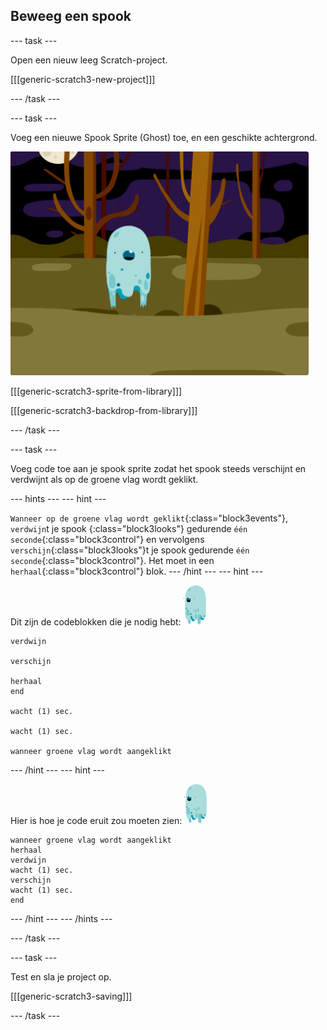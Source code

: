 ## Beweeg een spook

--- task ---

Open een nieuw leeg Scratch-project.

[[[generic-scratch3-new-project]]]

--- /task ---

--- task ---

Voeg een nieuwe Spook Sprite (Ghost) toe, en een geschikte achtergrond.

![screenshot](images/ghost-ghost.png)

[[[generic-scratch3-sprite-from-library]]]

[[[generic-scratch3-backdrop-from-library]]]

--- /task ---

--- task ---

Voeg code toe aan je spook sprite zodat het spook steeds verschijnt en verdwijnt als op de groene vlag wordt geklikt.

--- hints ---
--- hint ---

`Wanneer op de groene vlag wordt geklikt`{:class="block3events"}, `verdwijn`t je spook {:class="block3looks"} gedurende `één seconde`{:class="block3control"} en vervolgens `verschijn`{:class="block3looks"}t je spook gedurende `één seconde`{:class="block3control"}. Het moet in een `herhaal`{:class="block3control"} blok.
--- /hint ---
--- hint ---

Dit zijn de codeblokken die je nodig hebt: ![spook-sprite](images/ghost-sprite.png)

```blocks3
verdwijn

verschijn

herhaal
end

wacht (1) sec.

wacht (1) sec.

wanneer groene vlag wordt aangeklikt
```

--- /hint --- 
--- hint --- 

Hier is hoe je code eruit zou moeten zien: ![spook-sprite](images/ghost-sprite.png)

```blocks3
wanneer groene vlag wordt aangeklikt
herhaal
verdwijn
wacht (1) sec.
verschijn
wacht (1) sec.
end
```

--- /hint --- 
--- /hints ---

--- /task ---

--- task ---

Test en sla je project op.

[[[generic-scratch3-saving]]]

--- /task ---
